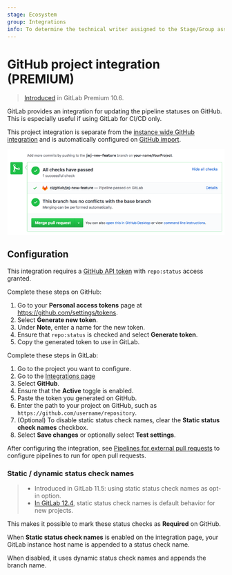 ```yaml
---
stage: Ecosystem
group: Integrations
info: To determine the technical writer assigned to the Stage/Group associated with this page, see https://about.gitlab.com/handbook/engineering/ux/technical-writing/#assignments
---
```


# GitHub project integration **(PREMIUM)**

> [Introduced](https://gitlab.com/gitlab-org/gitlab/-/issues/3836) in GitLab Premium 10.6.

GitLab provides an integration for updating the pipeline statuses on GitHub.
This is especially useful if using GitLab for CI/CD only.

This project integration is separate from the [instance wide GitHub integration](../import/github.md#mirroring-and-pipeline-status-sharing)
and is automatically configured on [GitHub import](../../../integration/github.md).

![Pipeline status update on GitHub](img/github_status_check_pipeline_update.png)

## Configuration

This integration requires a [GitHub API token](https://docs.github.com/en/github/authenticating-to-github/keeping-your-account-and-data-secure/creating-a-personal-access-token)
with `repo:status` access granted.

Complete these steps on GitHub:

1. Go to your **Personal access tokens** page at <https://github.com/settings/tokens>.
1. Select **Generate new token**.
1. Under **Note**, enter a name for the new token.
1. Ensure that `repo:status` is checked and select **Generate token**.
1. Copy the generated token to use in GitLab.

Complete these steps in GitLab:

1. Go to the project you want to configure.
1. Go to the [Integrations page](overview.md#accessing-integrations)
1. Select **GitHub**.
1. Ensure that the **Active** toggle is enabled.
1. Paste the token you generated on GitHub.
1. Enter the path to your project on GitHub, such as `https://github.com/username/repository`.
1. (Optional) To disable static status check names, clear the **Static status check names** checkbox.
1. Select **Save changes** or optionally select **Test settings**.

After configuring the integration, see [Pipelines for external pull requests](../../../ci/ci_cd_for_external_repos/#pipelines-for-external-pull-requests)
to configure pipelines to run for open pull requests.

### Static / dynamic status check names

> - Introduced in GitLab 11.5: using static status check names as opt-in option.
> - [In GitLab 12.4](https://gitlab.com/gitlab-org/gitlab/-/issues/9931), static status check names is default behavior for new projects.

This makes it possible to mark these status checks as **Required** on GitHub.

When **Static status check names** is enabled on the integration page, your
GitLab instance host name is appended to a status check name.

When disabled, it uses dynamic status check names and appends the branch name.
